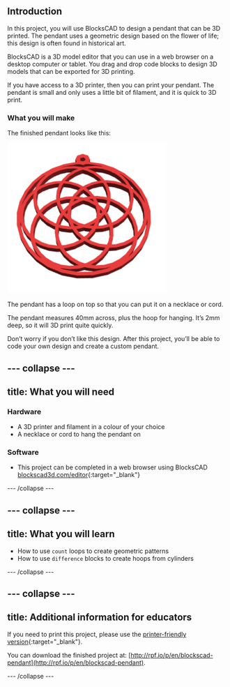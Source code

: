 ## Introduction

In this project, you will use BlocksCAD to design a pendant that can be 3D printed. The pendant uses a geometric design based on the flower of life; this design is often found in historical art. 

BlocksCAD is a 3D model editor that you can use in a web browser on a desktop computer or tablet. You drag and drop code blocks to design 3D models that can be exported for 3D printing.

If you have access to a 3D printer, then you can print your pendant. The pendant is small and only uses a little bit of filament, and it is quick to 3D print.

### What you will make

The finished pendant looks like this:

![screenshot](images/pendant-finished.png) 

The pendant has a loop on top so that you can put it on a necklace or cord. 

The pendant measures 40mm across, plus the hoop for hanging. It’s 2mm deep, so it will 3D print quite quickly.

Don’t worry if you don’t like this design. After this project, you’ll be able to code your own design and create a custom pendant. 

--- collapse ---
---
title: What you will need
---
### Hardware

+ A 3D printer and filament in a colour of your choice
+ A necklace or cord to hang the pendant on

### Software

+ This project can be completed in a web browser using BlocksCAD [blockscad3d.com/editor](https://www.blockscad3d.com/editor){:target="_blank"}

--- /collapse ---

--- collapse ---
---
title: What you will learn
---

+ How to use `count` loops to create geometric patterns
+ How to use `difference` blocks to create hoops from cylinders

--- /collapse ---

--- collapse ---
---
title: Additional information for educators
---

If you need to print this project, please use the [printer-friendly version](https://projects.raspberrypi.org/en/projects/blockscad-pendant/print){:target="_blank"}.

You can download the finished project at:
[http://rpf.io/p/en/blockscad-pendant](http://rpf.io/p/en/blockscad-pendant).

--- /collapse ---
